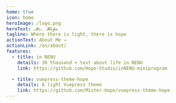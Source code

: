```yaml
---
home: true
icon: home
heroImage: /logo.png
heroText: 𝓜𝓻. 𝓗𝓸𝓹𝓮
tagline: Where there is light, there is hope
actionText: About Me →
actionLink: /en/about/
features:
  - title: in NENU
    details: 30 thousand + text about life in NENU
    link: https://github.com/Hope-Studio/inNENU-miniprogram

  - title: vuepress-theme-hope
    details: A light Vuepress theme
    link: https://github.com/Mister-Hope/vuepress-theme-hope
---
```

